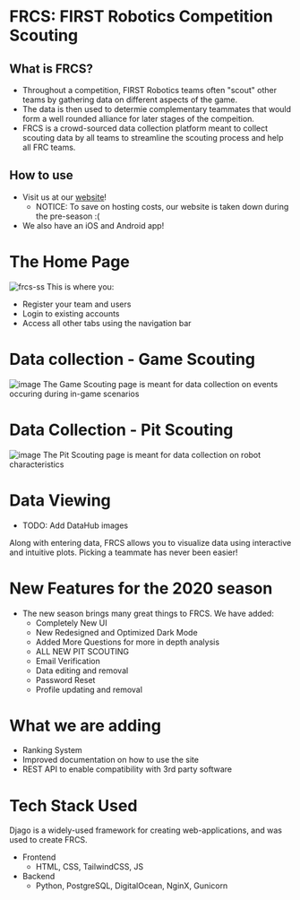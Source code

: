 # FRCS: FIRST Robotics Competition Scouting

## What is FRCS?
- Throughout a competition, FIRST Robotics teams often "scout" other teams by gathering data on different aspects of the game.
- The data is then used to determie complementary teammates that would form a well rounded alliance for later stages of the compeition.
- FRCS is a crowd-sourced data collection platform meant to collect scouting data by all teams to streamline the scouting process and help all FRC teams.

## How to use
- Visit us at our [website](frcs.online)!
  - NOTICE: To save on hosting costs, our website is taken down during the pre-season :(
- We also have an iOS and Android app!

# The Home Page
![frcs-ss](https://user-images.githubusercontent.com/47124521/142777613-0a5c1c18-0804-43c8-a5fb-dfa6dde328eb.png)
This is where you:
- Register your team and users
- Login to existing accounts
- Access all other tabs using the navigation bar

# Data collection - Game Scouting
![image](https://user-images.githubusercontent.com/47124521/142777823-7d4722f5-769c-4076-8a94-ae0cda6644da.png)
The Game Scouting page is meant for data collection on events occuring during in-game scenarios

# Data Collection - Pit Scouting
![image](https://user-images.githubusercontent.com/47124521/142777802-9eff1b56-77a8-45b8-8131-72658de11887.png)
The Pit Scouting page is meant for data collection on robot characteristics

# Data Viewing
- TODO: Add DataHub images

Along with entering data, FRCS allows you to visualize data using interactive and intuitive plots. Picking a teammate has never been easier!

# New Features for the 2020 season
- The new season brings many great things to FRCS. We have added:
  - Completely New UI
  - New Redesigned and Optimized Dark Mode
  - Added More Questions for more in depth analysis
  - ALL NEW PIT SCOUTING
  - Email Verification
  - Data editing and removal
  - Password Reset
  - Profile updating and removal

# What we are adding
- Ranking System
- Improved documentation on how to use the site
- REST API to enable compatibility with 3rd party software

# Tech Stack Used
Djago is a widely-used framework for creating web-applications, and was used to create FRCS.

- Frontend
  - HTML, CSS, TailwindCSS, JS
- Backend 
  - Python, PostgreSQL, DigitalOcean, NginX, Gunicorn
